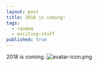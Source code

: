 ```yaml
---
layout: post
title: 2018 is coming!
tags:
  - random
  - exciting-stuff
published: true
---
```


2018 is coming.
![avatar-icon.png]({{site.baseurl}}/img/avatar-icon.png)

